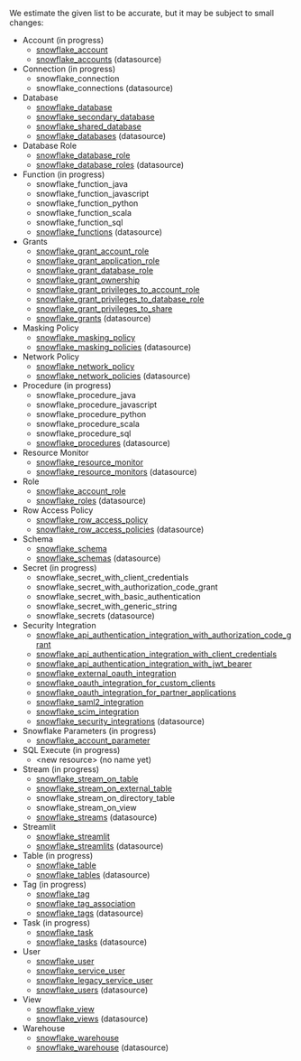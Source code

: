 We estimate the given list to be accurate, but it may be subject to small changes:

* Account (in progress)
    * [snowflake_account](https://registry.terraform.io/providers/Snowflake-Labs/snowflake/0.97.0/docs/resources/account)
    * [snowflake_accounts](https://registry.terraform.io/providers/Snowflake-Labs/snowflake/0.97.0/docs/data-sources/accounts) (datasource)
* Connection (in progress)
    * snowflake_connection
    * snowflake_connections (datasource)
* Database
    * [snowflake_database](https://registry.terraform.io/providers/Snowflake-Labs/snowflake/0.97.0/docs/resources/database)
    * [snowflake_secondary_database](https://registry.terraform.io/providers/Snowflake-Labs/snowflake/0.97.0/docs/resources/secondary_database)
    * [snowflake_shared_database](https://registry.terraform.io/providers/Snowflake-Labs/snowflake/0.97.0/docs/resources/shared_database)
    * [snowflake_databases](https://registry.terraform.io/providers/Snowflake-Labs/snowflake/0.97.0/docs/data-sources/databases) (datasource)
* Database Role
    * [snowflake_database_role](https://registry.terraform.io/providers/Snowflake-Labs/snowflake/0.97.0/docs/resources/database_role)
    * [snowflake_database_roles](https://registry.terraform.io/providers/Snowflake-Labs/snowflake/0.97.0/docs/data-sources/database_roles) (datasource)
* Function (in progress)
    * snowflake_function_java
    * snowflake_function_javascript
    * snowflake_function_python
    * snowflake_function_scala
    * snowflake_function_sql
    * [snowflake_functions](https://registry.terraform.io/providers/Snowflake-Labs/snowflake/0.97.0/docs/data-sources/functions) (datasource)
* Grants
    * [snowflake_grant_account_role](https://registry.terraform.io/providers/Snowflake-Labs/snowflake/0.97.0/docs/resources/grant_account_role)
    * [snowflake_grant_application_role](https://registry.terraform.io/providers/Snowflake-Labs/snowflake/0.97.0/docs/resources/grant_application_role)
    * [snowflake_grant_database_role](https://registry.terraform.io/providers/Snowflake-Labs/snowflake/0.97.0/docs/resources/grant_database_role)
    * [snowflake_grant_ownership](https://registry.terraform.io/providers/Snowflake-Labs/snowflake/0.97.0/docs/resources/grant_ownership)
    * [snowflake_grant_privileges_to_account_role](https://registry.terraform.io/providers/Snowflake-Labs/snowflake/0.97.0/docs/resources/grant_privileges_to_account_role)
    * [snowflake_grant_privileges_to_database_role](https://registry.terraform.io/providers/Snowflake-Labs/snowflake/0.97.0/docs/resources/grant_privileges_to_database_role)
    * [snowflake_grant_privileges_to_share](https://registry.terraform.io/providers/Snowflake-Labs/snowflake/0.97.0/docs/resources/grant_privileges_to_share)
    * [snowflake_grants](https://registry.terraform.io/providers/Snowflake-Labs/snowflake/0.97.0/docs/data-sources/grants) (datasource)
* Masking Policy
    * [snowflake_masking_policy](https://registry.terraform.io/providers/Snowflake-Labs/snowflake/0.97.0/docs/resources/masking_policy)
    * [snowflake_masking_policies](https://registry.terraform.io/providers/Snowflake-Labs/snowflake/0.97.0/docs/data-sources/masking_policies) (datasource)
* Network Policy
    * [snowflake_network_policy](https://registry.terraform.io/providers/Snowflake-Labs/snowflake/0.97.0/docs/resources/network_policy)
    * [snowflake_network_policies](https://registry.terraform.io/providers/Snowflake-Labs/snowflake/0.97.0/docs/data-sources/network_policies) (datasource)
* Procedure  (in progress)
    * snowflake_procedure_java
    * snowflake_procedure_javascript
    * snowflake_procedure_python
    * snowflake_procedure_scala
    * snowflake_procedure_sql
    * [snowflake_procedures](https://registry.terraform.io/providers/Snowflake-Labs/snowflake/0.97.0/docs/data-sources/procedures) (datasource)
* Resource Monitor
    * [snowflake_resource_monitor](https://registry.terraform.io/providers/Snowflake-Labs/snowflake/0.97.0/docs/resources/resource_monitor)
    * [snowflake_resource_monitors](https://registry.terraform.io/providers/Snowflake-Labs/snowflake/0.97.0/docs/data-sources/resource_monitors) (datasource)
* Role
    * [snowflake_account_role](https://registry.terraform.io/providers/Snowflake-Labs/snowflake/0.97.0/docs/resources/account_role)
    * [snowflake_roles](https://registry.terraform.io/providers/Snowflake-Labs/snowflake/0.97.0/docs/data-sources/roles) (datasource)
* Row Access Policy
    * [snowflake_row_access_policy](https://registry.terraform.io/providers/Snowflake-Labs/snowflake/0.97.0/docs/resources/row_access_policy)
    * [snowflake_row_access_policies](https://registry.terraform.io/providers/Snowflake-Labs/snowflake/0.97.0/docs/data-sources/row_access_policies) (datasource)
* Schema
    * [snowflake_schema](https://registry.terraform.io/providers/Snowflake-Labs/snowflake/0.97.0/docs/resources/schema)
    * [snowflake_schemas](https://registry.terraform.io/providers/Snowflake-Labs/snowflake/0.97.0/docs/data-sources/schemas) (datasource)
* Secret (in progress)
    * snowflake_secret_with_client_credentials
    * snowflake_secret_with_authorization_code_grant
    * snowflake_secret_with_basic_authentication
    * snowflake_secret_with_generic_string
    * snowflake_secrets (datasource)
* Security Integration
    * [snowflake_api_authentication_integration_with_authorization_code_grant](https://registry.terraform.io/providers/Snowflake-Labs/snowflake/0.97.0/docs/resources/api_authentication_integration_with_authorization_code_grant)
    * [snowflake_api_authentication_integration_with_client_credentials](https://registry.terraform.io/providers/Snowflake-Labs/snowflake/0.97.0/docs/resources/api_authentication_integration_with_client_credentials)
    * [snowflake_api_authentication_integration_with_jwt_bearer](https://registry.terraform.io/providers/Snowflake-Labs/snowflake/0.97.0/docs/resources/api_authentication_integration_with_jwt_bearer)
    * [snowflake_external_oauth_integration](https://registry.terraform.io/providers/Snowflake-Labs/snowflake/0.97.0/docs/resources/external_oauth_integration)
    * [snowflake_oauth_integration_for_custom_clients](https://registry.terraform.io/providers/Snowflake-Labs/snowflake/0.97.0/docs/resources/oauth_integration_for_custom_clients)
    * [snowflake_oauth_integration_for_partner_applications](https://registry.terraform.io/providers/Snowflake-Labs/snowflake/0.97.0/docs/resources/oauth_integration_for_partner_applications)
    * [snowflake_saml2_integration](https://registry.terraform.io/providers/Snowflake-Labs/snowflake/0.97.0/docs/resources/saml2_integration)
    * [snowflake_scim_integration](https://registry.terraform.io/providers/Snowflake-Labs/snowflake/0.97.0/docs/resources/scim_integration)
    * [snowflake_security_integrations](https://registry.terraform.io/providers/Snowflake-Labs/snowflake/0.97.0/docs/data-sources/security_integrations) (datasource)
* Snowflake Parameters (in progress)
    * [snowflake_account_parameter](https://registry.terraform.io/providers/Snowflake-Labs/snowflake/0.97.0/docs/resources/account_parameter)
* SQL Execute (in progress)
    * \<new resource\> (no name yet)
* Stream (in progress)
    * [snowflake_stream_on_table](https://registry.terraform.io/providers/Snowflake-Labs/snowflake/0.97.0/docs/resources/stream_on_table)
    * [snowflake_stream_on_external_table](https://registry.terraform.io/providers/Snowflake-Labs/snowflake/0.97.0/docs/resources/stream_on_external_table)
    * snowflake_stream_on_directory_table
    * snowflake_stream_on_view
    * [snowflake_streams](https://registry.terraform.io/providers/Snowflake-Labs/snowflake/0.97.0/docs/data-sources/streams) (datasource)
* Streamlit
    * [snowflake_streamlit](https://registry.terraform.io/providers/Snowflake-Labs/snowflake/0.97.0/docs/resources/streamlit)
    * [snowflake_streamlits](https://registry.terraform.io/providers/Snowflake-Labs/snowflake/0.97.0/docs/data-sources/streamlits) (datasource)
* Table (in progress)
    * [snowflake_table](https://registry.terraform.io/providers/Snowflake-Labs/snowflake/0.97.0/docs/resources/table)
    * [snowflake_tables](https://registry.terraform.io/providers/Snowflake-Labs/snowflake/0.97.0/docs/data-sources/tables) (datasource)
* Tag (in progress)
    * [snowflake_tag](https://registry.terraform.io/providers/Snowflake-Labs/snowflake/0.97.0/docs/resources/tag)
    * [snowflake_tag_association](https://registry.terraform.io/providers/Snowflake-Labs/snowflake/0.97.0/docs/resources/tag_association)
    * [snowflake_tags](https://registry.terraform.io/providers/Snowflake-Labs/snowflake/0.97.0/docs/data-sources/tags) (datasource)
* Task (in progress)
    * [snowflake_task](https://registry.terraform.io/providers/Snowflake-Labs/snowflake/0.97.0/docs/resources/task)
    * [snowflake_tasks](https://registry.terraform.io/providers/Snowflake-Labs/snowflake/0.97.0/docs/data-sources/tasks) (datasource)
* User
    * [snowflake_user](https://registry.terraform.io/providers/Snowflake-Labs/snowflake/0.97.0/docs/resources/user)
    * [snowflake_service_user](https://registry.terraform.io/providers/Snowflake-Labs/snowflake/0.97.0/docs/resources/service_user)
    * [snowflake_legacy_service_user](https://registry.terraform.io/providers/Snowflake-Labs/snowflake/0.97.0/docs/resources/legacy_service_user)
    * [snowflake_users](https://registry.terraform.io/providers/Snowflake-Labs/snowflake/0.97.0/docs/data-sources/users) (datasource)
* View
    * [snowflake_view](https://registry.terraform.io/providers/Snowflake-Labs/snowflake/0.97.0/docs/resources/view)
    * [snowflake_views](https://registry.terraform.io/providers/Snowflake-Labs/snowflake/0.97.0/docs/data-sources/views) (datasource)
* Warehouse
    * [snowflake_warehouse](https://registry.terraform.io/providers/Snowflake-Labs/snowflake/0.97.0/docs/resources/warehouse)
    * [snowflake_warehouse](https://registry.terraform.io/providers/Snowflake-Labs/snowflake/0.97.0/docs/data-sources/warehouse) (datasource)
